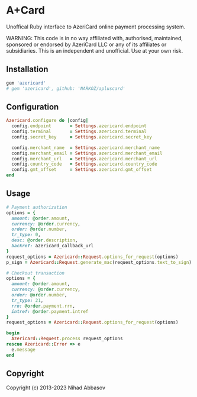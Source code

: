 # A+Card

Unoffical Ruby interface to AzeriCard online payment processing system.

WARNING: This code is in no way affiliated with, authorised, maintained,
sponsored or endorsed by AzeriCard LLC or any of its affiliates or subsidiaries.
This is an independent and unofficial. Use at your own risk.

## Installation

```ruby
gem 'azericard'
# gem 'azericard', github: 'NARKOZ/apluscard'
```

## Configuration

```ruby
Azericard.configure do |config|
  config.endpoint       = Settings.azericard.endpoint
  config.terminal       = Settings.azericard.terminal
  config.secret_key     = Settings.azericard.secret_key

  config.merchant_name  = Settings.azericard.merchant_name
  config.merchant_email = Settings.azericard.merchant_email
  config.merchant_url   = Settings.azericard.merchant_url
  config.country_code   = Settings.azericard.country_code
  config.gmt_offset     = Settings.azericard.gmt_offset
end
```

## Usage

```ruby
# Payment authorization
options = {
  amount: @order.amount,
  currency: @order.currency,
  order: @order.number,
  tr_type: 0,
  desc: @order.description,
  backref: azericard_callback_url
}
request_options = Azericard::Request.options_for_request(options)
p_sign = Azericard::Request.generate_mac(request_options.text_to_sign)

# Checkout transaction
options = {
  amount: @order.amount,
  currency: @order.currency,
  order: @order.number,
  tr_type: 21,
  rrn: @order.payment.rrn,
  intref: @order.payment.intref
}
request_options = Azericard::Request.options_for_request(options)

begin
  Azericard::Request.process request_options
rescue Azericard::Error => e
  e.message
end
```

## Copyright

Copyright (c) 2013-2023 Nihad Abbasov
